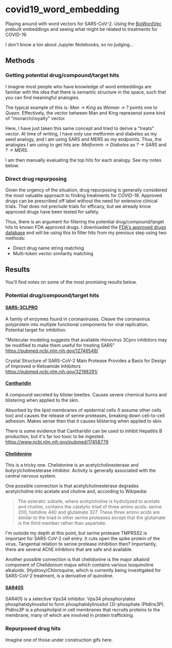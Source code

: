 # covid19_word_embedding
Playing around with word vectors for SARS-CoV-2. Using the
[BioWordVec](https://github.com/ncbi-nlp/BioWordVec) prebuilt embeddings and
seeing what might be related to treatments for COVID-19.

I don't know a ton about Jupyter Notebooks, so no judging...


## Methods

### Getting potential drug/compound/target hits

I imagine most people who have knowledge of word embeddings are familiar with
the idea that there is semantic structure in the space, such that you can find
meaningful analogies.

The typical example of this is: *Man -> King* as *Woman -> ?* points one to
*Queen*. Effectively, the vector between Man and King represenst some kind of
"monarch/royalty" vector.

Here, I have just taken this same concept and tried to derive a "treats" vector.
At time of writing, I have only use metformin and diabetes as my seed analogy,
and I am using SARS and MERS as my endpoints. Thus, the analogies I am using to
get hits are: *Metformin -> Diabetes* as *? -> SARS* and *? -> MERS*.

I am then manually evaluating the top hits for each analogy. See my notes below.

### Direct drug repurposing

Given the urgency of the situation, drug repurposing is generally considered the
most valuable approach to finding treatments for COVID-19. Approved drugs can be
prescribed off label without the need for extensive clinical trials. That does
not preclude trials for efficacy, but we already know approved drugs have been
tested for safety.

Thus, there is an argument for filtering the potential drug/compound/target hits
to known FDA approved drugs. I downloaded the [FDA's approved drugs database](
https://www.fda.gov/drugs/drug-approvals-and-databases/drugsfda-data-files) and
will be using this to filter hits from my previous step using two methods:
* Direct drug name string matching
* Multi-token vector similarity matching

## Results

You'll find notes on some of the most promising results below.

### Potential drug/compound/target hits

#### [SARS-3CLPRO](https://en.wikipedia.org/wiki/C30_Endopeptidase)
A family of enzymes found in coronaviruses. Cleave the coronavirus polyprotein
into multiple functional components for viral replication. Potential target for
inhibition.

"Molecular modeling suggests that available rhinovirus 3Cpro inhibitors may be
modified to make them useful for treating SARS"
https://pubmed.ncbi.nlm.nih.gov/12746549/

Crystal Structure of SARS-CoV-2 Main Protease Provides a Basis for Design of
Improved α-Ketoamide Inhibitors
https://pubmed.ncbi.nlm.nih.gov/32198291/


#### [Cantharidin](https://en.wikipedia.org/wiki/Cantharidin)
A compound secreted by blister beetles. Causes severe chemical burns and
blistering when applied to the skin.

Absorbed by the lipid membranes of epidermal cells (I assume other cells too)
and causes the release of serine proteases, breaking down cell-to-cell
adhesion. Makes sense then that it causes blistering when applied to skin.

There is some evidence that Cantharidin can be used to inhibit Hepatitis B
production, but it's far too toxic to be ingested.
https://www.ncbi.nlm.nih.gov/pubmed/17458779


#### [Chelidonine](https://en.wikipedia.org/wiki/Chelidonine)
This is a tricky one. Chelidonine is an acetylcholinesterase and
butyrylcholinesterase inhibitor. Activity is generally associated with the
central nervous system.

One possible connection is that acetylcholinesterase degrades acetylcholine into
acetate and choline and, according to Wikipedia:
>The esteratic subsite, where acetylcholine is hydrolyzed to acetate and choline,
>contains the catalytic triad of three amino acids: serine 200, histidine 440 and
>glutamate 327. These three amino acids are similar to the triad in other serine
>proteases except that the glutamate is the third member rather than aspartate.

I'm outside my depth at this point, but serine protease TMPRSS2 is important for
SARS-CoV-2 cell entry. It cuts open the spike protein of the virus. Tangential
relation to serine protease inhibition then? Importantly, there are several AChE
inhibitors that are safe and available.

Another possible connection is that chelidonine is the major alkaloid component
of Chelidonium majus which contains various isoquinoline alkaloids.
(Hydroxy)Chloroquine, which is currently being investigated for SARS-CoV-2
treatment, is a derivative of quinoline.

#### [SAR405](https://pubchem.ncbi.nlm.nih.gov/compound/sar405)
SAR405 is a selective Vps34 inhibitor. Vps34 phosphorylates phosphatidylinositol
to form phosphatidylinositol (3)-phosphate (PtdIns3P). PtdIns3P is a
phospholipid in cell membranes that recruits proteins to the membrane, many of
which are involved in protein trafficking.

### Repurposed drug hits

Imagine one of those under construction gifs here.
